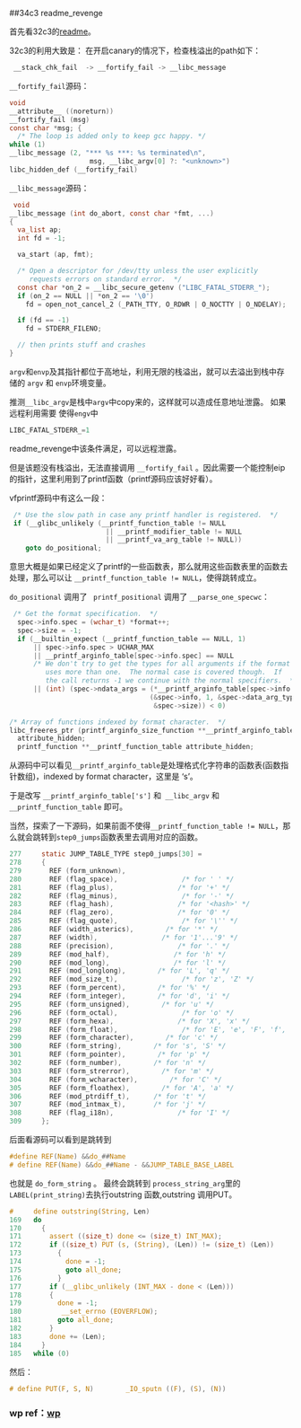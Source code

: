 ##34c3 readme_revenge

首先看32c3的[readme](https://github.com/zookee1/32c3-ctf/tree/master/readme)。

32c3的利用大致是：
在开启canary的情况下，检查栈溢出的path如下：

```c
 __stack_chk_fail  -> __fortify_fail -> __libc_message
```
`__fortify_fail`源码：

```c
void__attribute__ ((noreturn))__fortify_fail (msg)const char *msg; {  /* The loop is added only to keep gcc happy. */while (1)__libc_message (2, "*** %s ***: %s terminated\n",                    msg, __libc_argv[0] ?: "<unknown>")libc_hidden_def (__fortify_fail)
```

`__libc_message`源码：

``` c
 void
__libc_message (int do_abort, const char *fmt, ...)
{
  va_list ap; 
  int fd = -1; 

  va_start (ap, fmt);

  /* Open a descriptor for /dev/tty unless the user explicitly
     requests errors on standard error.  */
  const char *on_2 = __libc_secure_getenv ("LIBC_FATAL_STDERR_");
  if (on_2 == NULL || *on_2 == '\0')
    fd = open_not_cancel_2 (_PATH_TTY, O_RDWR | O_NOCTTY | O_NDELAY);

  if (fd == -1) 
    fd = STDERR_FILENO;

  // then prints stuff and crashes
}

```

`argv`和`envp`及其指针都位于高地址，利用无限的栈溢出，就可以去溢出到栈中存储的 `argv` 和 `envp`环境变量。

推测`__libc_argv`是栈中`argv`中copy来的，这样就可以造成任意地址泄露。
如果远程利用需要 使得`engv`中

```c
LIBC_FATAL_STDERR_=1
```
readme_revenge中该条件满足，可以远程泄露。

但是该题没有栈溢出，无法直接调用 `__fortify_fail` 。因此需要一个能控制eip的指针，这里利用到了printf函数（printf源码应该好好看）。

vfprintf源码中有这么一段：

```c
 /* Use the slow path in case any printf handler is registered.  */
 if (__glibc_unlikely (__printf_function_table != NULL
                        || __printf_modifier_table != NULL
                        || __printf_va_arg_table != NULL))
    goto do_positional;	
``` 
意思大概是如果已经定义了printf的一些函数表，那么就用这些函数表里的函数去处理，那么可以让 `__printf_function_table != NULL`，使得跳转成立。

`do_positional` 调用了 ` printf_positional` 调用了 `__parse_one_specwc`：

```c
 /* Get the format specification.  */
  spec->info.spec = (wchar_t) *format++;
  spec->size = -1;
  if (__builtin_expect (__printf_function_table == NULL, 1)
      || spec->info.spec > UCHAR_MAX
      || __printf_arginfo_table[spec->info.spec] == NULL
      /* We don't try to get the types for all arguments if the format
         uses more than one.  The normal case is covered though.  If
         the call returns -1 we continue with the normal specifiers.  */
      || (int) (spec->ndata_args = (*__printf_arginfo_table[spec->info.spec])
                                   (&spec->info, 1, &spec->data_arg_type,
                                    &spec->size)) < 0)
```

```c
/* Array of functions indexed by format character.  */
libc_freeres_ptr (printf_arginfo_size_function **__printf_arginfo_table)
  attribute_hidden;
  printf_function **__printf_function_table attribute_hidden;
```
从源码中可以看见`__printf_arginfo_table`是处理格式化字符串的函数表(函数指针数组)，indexed by format character，这里是 ‘s’。

于是改写 `__printf_arginfo_table['s']` 和` __libc_argv` 和  `__printf_function_table` 即可。

当然，探索了一下源码，如果前面不使得`__printf_function_table != NULL`，那么就会跳转到`step0_jumps`函数表里去调用对应的函数。

```c
277	    static JUMP_TABLE_TYPE step0_jumps[30] =                                      \
278	    {                                                                              \
279	      REF (form_unknown),                                                      \
280	      REF (flag_space),                /* for ' ' */                                      \
281	      REF (flag_plus),                /* for '+' */                                      \
282	      REF (flag_minus),                /* for '-' */                                      \
283	      REF (flag_hash),                /* for '<hash>' */                              \
284	      REF (flag_zero),                /* for '0' */                                      \
285	      REF (flag_quote),                /* for '\'' */                                      \
286	      REF (width_asterics),        /* for '*' */                                      \
287	      REF (width),                /* for '1'...'9' */                              \
288	      REF (precision),                /* for '.' */                                      \
289	      REF (mod_half),                /* for 'h' */                                      \
290	      REF (mod_long),                /* for 'l' */                                      \
291	      REF (mod_longlong),        /* for 'L', 'q' */                              \
292	      REF (mod_size_t),                /* for 'z', 'Z' */                              \
293	      REF (form_percent),        /* for '%' */                                      \
294	      REF (form_integer),        /* for 'd', 'i' */                              \
295	      REF (form_unsigned),        /* for 'u' */                                      \
296	      REF (form_octal),                /* for 'o' */                                      \
297	      REF (form_hexa),                /* for 'X', 'x' */                              \
298	      REF (form_float),                /* for 'E', 'e', 'F', 'f', 'G', 'g' */              \
299	      REF (form_character),        /* for 'c' */                                      \
300	      REF (form_string),        /* for 's', 'S' */                              \
301	      REF (form_pointer),        /* for 'p' */                                      \
302	      REF (form_number),        /* for 'n' */                                      \
303	      REF (form_strerror),        /* for 'm' */                                      \
304	      REF (form_wcharacter),        /* for 'C' */                                      \
305	      REF (form_floathex),        /* for 'A', 'a' */                              \
306	      REF (mod_ptrdiff_t),      /* for 't' */                                      \
307	      REF (mod_intmax_t),       /* for 'j' */                                      \
308	      REF (flag_i18n),                /* for 'I' */                                      \
309	    };               
```
后面看源码可以看到是跳转到 

```c
#define REF(Name) &&do_##Name
# define REF(Name) &&do_##Name - &&JUMP_TABLE_BASE_LABEL
```
也就是 `do_form_string` 。
最终会跳转到 `process_string_arg`里的`LABEL(print_string)`去执行outstring 函数,outstring 调用PUT。

```c
#     define outstring(String, Len)                                                      \
169	  do                                                                              \
170	    {                                                                              \
171	      assert ((size_t) done <= (size_t) INT_MAX);                              \
172	      if ((size_t) PUT (s, (String), (Len)) != (size_t) (Len))                      \
173	        {                                                                      \
174	          done = -1;                                                              \
175	          goto all_done;                                                      \
176	        }                                                                      \
177	      if (__glibc_unlikely (INT_MAX - done < (Len)))                              \
178	      {                                                                              \
179	        done = -1;                                                              \
180	         __set_errno (EOVERFLOW);                                              \
181	        goto all_done;                                                              \
182	      }                                                                              \
183	      done += (Len);                                                              \
184	    }                                                                              \
185	  while (0)
```

然后：

```c
# define PUT(F, S, N)        _IO_sputn ((F), (S), (N))
```

### wp ref：[wp](https://github.com/r00ta/myWriteUps/tree/master/34C32017/pwn_readme_revenge)




 

